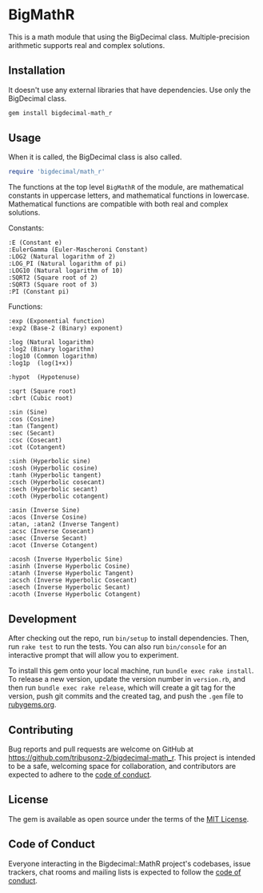# BigMathR

This is a math module that using the BigDecimal class. Multiple-precision arithmetic supports real and complex solutions.

## Installation

It doesn't use any external libraries that have dependencies. Use only the BigDecimal class.  

```bash
gem install bigdecimal-math_r
```

## Usage

When it is called, the BigDecimal class is also called.

```Ruby
require 'bigdecimal/math_r'
```

The functions at the top level `BigMathR` of the module, are mathematical constants in uppercase letters, and mathematical functions in lowercase.  
Mathematical functions are compatible with both real and complex solutions.  

Constants:  
```
:E (Constant e)
:EulerGamma (Euler-Mascheroni Constant)
:LOG2 (Natural logarithm of 2)
:LOG_PI (Natural logarithm of pi)
:LOG10 (Natural logarithm of 10)
:SQRT2 (Square root of 2)
:SQRT3 (Square root of 3)
:PI (Constant pi)
```
Functions:  
```
:exp (Exponential function)
:exp2 (Base-2 (Binary) exponent)

:log (Natural logarithm)
:log2 (Binary logarithm)
:log10 (Common logarithm)
:log1p  (log(1+x))

:hypot  (Hypotenuse)

:sqrt (Square root)
:cbrt (Cubic root)

:sin (Sine)
:cos (Cosine)
:tan (Tangent)
:sec (Secant)
:csc (Cosecant)
:cot (Cotangent)

:sinh (Hyperbolic sine)
:cosh (Hyperbolic cosine)
:tanh (Hyperbolic tangent)
:csch (Hyperbolic cosecant)
:sech (Hyperbolic secant)
:coth (Hyperbolic cotangent)

:asin (Inverse Sine)
:acos (Inverse Cosine)
:atan, :atan2 (Inverse Tangent)
:acsc (Inverse Cosecant)
:asec (Inverse Secant)
:acot (Inverse Cotangent)

:acosh (Inverse Hyperbolic Sine)
:asinh (Inverse Hyperbolic Cosine)
:atanh (Inverse Hyperbolic Tangent)
:acsch (Inverse Hyperbolic Cosecant)
:asech (Inverse Hyperbolic Secant)
:acoth (Inverse Hyperbolic Cotangent)
```

## Development

After checking out the repo, run `bin/setup` to install dependencies. Then, run `rake test` to run the tests. You can also run `bin/console` for an interactive prompt that will allow you to experiment.

To install this gem onto your local machine, run `bundle exec rake install`. To release a new version, update the version number in `version.rb`, and then run `bundle exec rake release`, which will create a git tag for the version, push git commits and the created tag, and push the `.gem` file to [rubygems.org](https://rubygems.org).

## Contributing

Bug reports and pull requests are welcome on GitHub at https://github.com/tribusonz-2/bigdecimal-math_r. This project is intended to be a safe, welcoming space for collaboration, and contributors are expected to adhere to the [code of conduct](https://github.com/tribusonz-2/bigdecimal-math_r/blob/main/CODE_OF_CONDUCT.md).

## License

The gem is available as open source under the terms of the [MIT License](https://opensource.org/licenses/MIT).

## Code of Conduct

Everyone interacting in the Bigdecimal::MathR project's codebases, issue trackers, chat rooms and mailing lists is expected to follow the [code of conduct](https://github.com/[USERNAME]/bigdecimal-math_r/blob/main/CODE_OF_CONDUCT.md).
